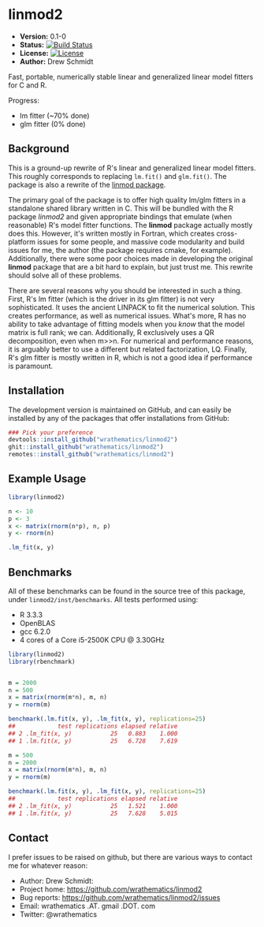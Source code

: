 # linmod2

* **Version:** 0.1-0
* **Status:** [![Build Status](https://travis-ci.org/wrathematics/linmod2.png)](https://travis-ci.org/wrathematics/linmod2)
* **License:** [![License](http://img.shields.io/badge/license-BSD%202--Clause-orange.svg?style=flat)](http://opensource.org/licenses/BSD-2-Clause)
* **Author:** Drew Schmidt


Fast, portable, numerically stable linear and generalized linear model fitters for C and R.

Progress:
* lm fitter (~70% done)
* glm fitter (0% done)


## Background

This is a ground-up rewrite of R's linear and generalized linear model fitters.  This roughly corresponds to replacing `lm.fit()` and `glm.fit()`. The package is also a rewrite of the [linmod package](https://github.com/wrathematics/linmod).

The primary goal of the package is to offer high quality lm/glm fitters in a standalone shared library written in C.  This will be bundled with the R package *linmod2* and given appropriate bindings that emulate (when reasonable) R's model fitter functions.  The **linmod** package actually mostly does this. However, it's written mostly in Fortran, which creates cross-platform issues for some people, and massive code modularity and build issues for me, the author (the package requires cmake, for example).  Additionally, there were some poor choices made in developing the original **linmod** package that are a bit hard to explain, but just trust me. This rewrite should solve all of these problems.

There are several reasons why you should be interested in such a thing.  First, R's lm fitter (which is the driver in its glm fitter) is not very sophisticated.  It uses the ancient LINPACK to fit the numerical solution.  This creates performance, as well as numerical issues.  What's more, R has no ability to take advantage of fitting models when you *know* that the model matrix is full rank; we can.  Additionally, R exclusively uses a QR decomposition, even when m>>n.  For numerical and performance reasons, it is arguably better to use a different but related factorization, LQ.  Finally, R's glm fitter is mostly written in R, which is not a good idea if performance is paramount.



## Installation

<!-- To install the R package, run:

```r
install.package("coop")
``` -->

The development version is maintained on GitHub, and can easily be installed by any of the packages that offer installations from GitHub:

```r
### Pick your preference
devtools::install_github("wrathematics/linmod2")
ghit::install_github("wrathematics/linmod2")
remotes::install_github("wrathematics/linmod2")
```



## Example Usage

```r
library(linmod2)

n <- 10
p <- 3
x <- matrix(rnorm(n*p), n, p)
y <- rnorm(n)

.lm_fit(x, y)
```



## Benchmarks

All of these benchmarks can be found in the source tree of this package, under `linmod2/inst/benchmarks`.  All tests performed using:

* R 3.3.3
* OpenBLAS
* gcc 6.2.0
* 4 cores of a Core i5-2500K CPU @ 3.30GHz


```r
library(linmod2)
library(rbenchmark)


m = 2000
n = 500
x = matrix(rnorm(m*n), m, n)
y = rnorm(m)

benchmark(.lm.fit(x, y), .lm_fit(x, y), replications=25)
##            test replications elapsed relative
## 2 .lm_fit(x, y)           25   0.883    1.000
## 1 .lm.fit(x, y)           25   6.728    7.619

m = 500
n = 2000
x = matrix(rnorm(m*n), m, n)
y = rnorm(m)

benchmark(.lm.fit(x, y), .lm_fit(x, y), replications=25)
##            test replications elapsed relative
## 2 .lm_fit(x, y)           25   1.521    1.000
## 1 .lm.fit(x, y)           25   7.628    5.015
```



## Contact

I prefer issues to be raised on github, but there are various ways to contact me for whatever reason:

* Author: Drew Schmidt:
* Project home: https://github.com/wrathematics/linmod2
* Bug reports: https://github.com/wrathematics/linmod2/issues
* Email: wrathematics .AT. gmail .DOT. com
* Twitter: @wrathematics

